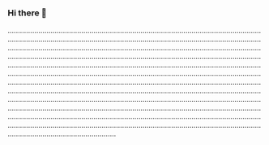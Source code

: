### Hi there 👋

.....................................................................................................................................................................................................................................................................................................................................................................................................................................................................................................................................................................................................................................................................................................................................................................................................................................................................................................................................................................................................................................................................................................................................................................................................................................................................................................................................................................................................................................................................................................................................................................................................
